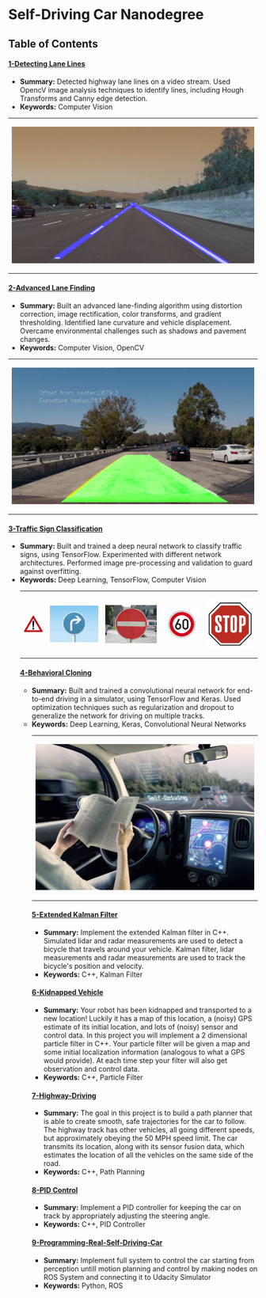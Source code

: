 # Self-Driving Car Nanodegree


## Table of Contents

#### [1-Detecting Lane Lines](P1-Finding-LaneLines)
 - **Summary:** Detected highway lane lines on a video stream. Used OpencV image analysis techniques to identify lines, including Hough Transforms and Canny edge detection.
 - **Keywords:** Computer Vision
 <table>
  <tr>
    <th>
      <p>
           <a href="https://www.youtube.com/watch?v=8CzPSzfsDcY"><img src="./P1-Finding-LaneLines/test_images_output/solidWhiteRigh_output.jpg" alt="Overview"></a>
      </p>
    </th>
 </tr>
   </table>
 
 #### [2-Advanced Lane Finding](P2-Advanced-Lane-Finding)
 - **Summary:** Built an advanced lane-finding algorithm using distortion correction, image rectification, color transforms, and gradient thresholding. Identified lane curvature and vehicle displacement. Overcame environmental challenges such as shadows and pavement changes.
 - **Keywords:** Computer Vision, OpenCV
  <table>
  <tr>
    <th>
      <p>
           <a href="https://www.youtube.com/watch?v=s2JrRn4G59U"><img src="./P2-Advanced-Lane-Finding/test_images_output/final_image/test1_output.jpg" alt="Overview"></a>
      </p>
    </th>
 </tr>
   </table>
 
#### [3-Traffic Sign Classification](P3-Traffic-Sign-Classifier)
 - **Summary:** Built and trained a deep neural network to classify traffic signs, using TensorFlow. Experimented with different network architectures. Performed image pre-processing and validation to guard against overfitting.
 - **Keywords:** Deep Learning, TensorFlow, Computer Vision
   <table>
  <tr>
    <th>
      <p>
        <img src="./P3-Traffic-Sign-Classifier/test_images/img1.jpg" alt="Overview">
      </p>
    </th>
     <th>
      <p>
        <img src="./P3-Traffic-Sign-Classifier/test_images/img2.jpg" alt="Overview">
      </p>
    </th>
     <th>
      <p>
        <img src="./P3-Traffic-Sign-Classifier/test_images/img3.jpg" alt="Overview">
      </p>
    </th>
     <th>
      <p>
        <img src="./P3-Traffic-Sign-Classifier/test_images/img4.jpg" alt="Overview">
      </p>
    </th>
     <th>
      <p>
        <img src="./P3-Traffic-Sign-Classifier/test_images/img5.jpg" alt="Overview">
      </p>
    </th>
 </tr>
   </table>

 
#### [4-Behavioral Cloning](P4-Behavioral-Cloning)
 - **Summary:** Built and trained a convolutional neural network for end-to-end driving in a simulator, using TensorFlow and Keras. Used optimization techniques such as regularization and dropout to generalize the network for driving on multiple tracks.
 - **Keywords:** Deep Learning, Keras, Convolutional Neural Networks
   <table>
  <tr>
    <th>
      <p>
           <a href="https://www.youtube.com/watch?v=s4xuJqEsnW0"><img src="./P4-Behavioral-Cloning/car.jpg" alt="Overview">              </a>
      </p>
    </th>
 </tr>
   </table>

#### [5-Extended Kalman Filter](P5-Extended-Kalman-Filter)
 - **Summary:** Implement the extended Kalman filter in C++. Simulated lidar and radar measurements are used to detect a bicycle that travels around your vehicle. Kalman filter, lidar measurements and radar measurements are used to track the bicycle's position and velocity.
 - **Keywords:** C++, Kalman Filter
 

#### [6-Kidnapped Vehicle](P6-Kidnapped-Vehicle)
 - **Summary:** Your robot has been kidnapped and transported to a new location! Luckily it has a map of this location, a (noisy) GPS estimate of its initial location, and lots of (noisy) sensor and control data. In this project you will implement a 2 dimensional particle filter in C++. Your particle filter will be given a map and some initial localization information (analogous to what a GPS would provide). At each time step your filter will also get observation and control data.
 - **Keywords:** C++, Particle Filter
 
#### [7-Highway-Driving](P7-Highway-Driving)
- **Summary:** The goal in this project is to build a path planner that is able to create smooth, safe trajectories for the car to follow. The highway track has other vehicles, all going different speeds, but approximately obeying the 50 MPH speed limit. The car transmits its location, along with its sensor fusion data, which estimates the location of all the vehicles on the same side of the road.
- **Keywords:** C++, Path Planning 

#### [8-PID Control](P8-PID-Controller)
 - **Summary:** Implement a PID controller for keeping the car on track by appropriately adjusting the steering angle.
 - **Keywords:** C++, PID Controller
 
#### [9-Programming-Real-Self-Driving-Car](P9-Programming-Real-Self-Driving-Car)
- **Summary:** Implement full system to control the car starting from perception untill motion planning and control by making nodes on ROS System and connecting it to Udacity Simulator
- **Keywords:** Python, ROS
